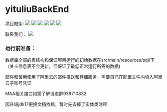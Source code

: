 # yituliuBackEnd
项目框架:
![](https://img.shields.io/badge/jdk-17-red)
![](https://img.shields.io/badge/SpringBoot-3.0.11-brightgreen) 
![](https://img.shields.io/badge/Mysql-5.7.3-blue)
![](https://img.shields.io/badge/Redis-7.0.5-red)
![](https://img.shields.io/badge/MybatisPlus-3.5.3.1-blue)
![](https://img.shields.io/badge/Maven-3.6.3-red)

联系我们：
[![](https://img.shields.io/badge/dynamic/json?color=FE7398&label=罗德岛基建Beta&prefix=%E7%B2%89%E4%B8%9D%E6%95%B0%3A&query=%24.data.totalSubs&url=https%3A%2F%2Fapi.spencerwoo.com%2Fsubstats%2F%3Fsource%3Dbilibili%26queryKey%3D688411531)](https://space.bilibili.com/688411531)

### 运行前准备：<br>

数据库全部的表结构和保证项目运行的初始数据在src/main/resources/sql/下 （关卡信息表不会更新，但保证了最低正常运行所需的数据)

邮件和备用使用了阿里云的邮件推送和存储服务，需要自己在配置文件内填入阿里云子账号凭证

MAA相关接口如需了解请进群938710832

因升级jdk17更换文档依赖，暂时先去掉了实体类注释
